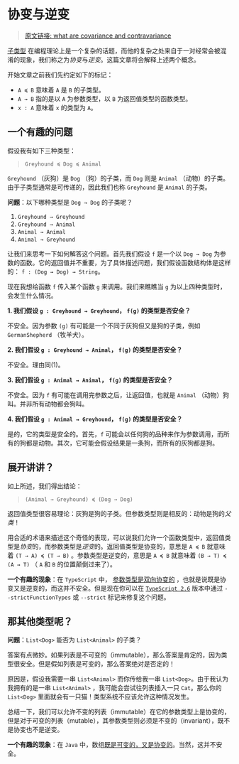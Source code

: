 # 协变与逆变

> [原文链接: what are covariance and contravariance](https://www.stephanboyer.com/post/132/what-are-covariance-and-contravariance)

[子类型](https://en.wikipedia.org/wiki/Subtyping) 在编程理论上是一个复杂的话题，而他的复杂之处来自于一对经常会被混淆的现象，我们称之为*协变*与*逆变*。这篇文章将会解释上述两个概念。

开始文章之前我们先约定如下的标记：

- `A ≼ B` 意味着 `A` 是 `B` 的子类型。
- `A → B` 指的是以 `A` 为参数类型，以 `B` 为返回值类型的函数类型。
- `x : A` 意味着 `x` 的类型为 `A`。

## 一个有趣的问题

假设我有如下三种类型：

> `Greyhound ≼ Dog ≼ Animal`

`Greyhound` （灰狗）是 `Dog` （狗）的子类，而 `Dog` 则是 `Animal` （动物）的子类。由于子类型通常是可传递的，因此我们也称 `Greyhound` 是 `Animal` 的子类。

**问题**：以下哪种类型是 `Dog → Dog` 的子类呢？

1. `Greyhound → Greyhound`
2. `Greyhound → Animal`
3. `Animal → Animal`
4. `Animal → Greyhound`

让我们来思考一下如何解答这个问题。首先我们假设 `f` 是一个以 `Dog → Dog` 为参数的函数。它的返回值并不重要，为了具体描述问题，我们假设函数结构体是这样的： `f : (Dog → Dog) → String`。

现在我想给函数 `f` 传入某个函数 `g` 来调用。我们来瞧瞧当 `g` 为以上四种类型时，会发生什么情况。

**1. 我们假设 `g : Greyhound → Greyhound`， `f(g)` 的类型是否安全？**

不安全。因为参数 `(g)` 有可能是一个不同于灰狗但又是狗的子类，例如 `GermanShepherd` （牧羊犬）。

**2. 我们假设 `g : Greyhound → Animal`， `f(g)` 的类型是否安全？**

不安全。理由同(1)。

**3. 我们假设 `g : Animal → Animal`， `f(g)` 的类型是否安全？**

不安全。因为 `f` 有可能在调用完参数之后，让返回值，也就是 `Animal` （动物）狗叫。并非所有动物都会狗叫。

**4. 我们假设 `g : Animal → Greyhound`， `f(g)` 的类型是否安全？**

是的，它的类型是安全的。首先，`f` 可能会以任何狗的品种来作为参数调用，而所有的狗都是动物。其次，它可能会假设结果是一条狗，而所有的灰狗都是狗。

## 展开讲讲？

如上所述，我们得出结论：

> `(Animal → Greyhound) ≼ (Dog → Dog)`

返回值类型很容易理论：灰狗是狗的子类。但参数类型则是相反的：动物是狗的*父类*！

用合适的术语来描述这个奇怪的表现，可以说我们允许一个函数类型中，返回值类型是*协变*的，而参数类型是*逆变*的。返回值类型是协变的，意思是 `A ≼ B` 就意味着 `(T → A) ≼ (T → B)` 。参数类型是逆变的，意思是 `A ≼ B` 就意味着 `(B → T) ≼ (A → T)` （ `A` 和 `B` 的位置颠倒过来了）。

**一个有趣的现象**：在 `TypeScript` 中， [参数类型是双向协变的](https://github.com/Microsoft/TypeScript/wiki/FAQ#why-are-function-parameters-bivariant)
，也就是说既是协变又是逆变的，而这并不安全。但是现在你可以在 [`TypeScript 2.6`](https://www.typescriptlang.org/docs/handbook/release-notes/typescript-2-6.html) 版本中通过 `--strictFunctionTypes` 或 `--strict` 标记来修复这个问题。

## 那其他类型呢？

**问题**：`List<Dog>` 能否为 `List<Animal>` 的子类？

答案有点微妙。如果列表是不可变的（immutable），那么答案是肯定的，因为类型很安全。但是假如列表是可变的，那么答案绝对是否定的！

原因是，假设我需要一串 `List<Animal>` 而你传给我一串 `List<Dog>`。由于我认为我拥有的是一串 `List<Animal>` ，我可能会尝试往列表插入一只 `Cat`。那么你的 `List<Dog>` 里面就会有一只猫！类型系统不应该允许这种情况发生。

总结一下，我们可以允许不变的列表（immutable）在它的参数类型上是协变的，但是对于可变的列表（mutable），其参数类型则必须是不变的（invariant），既不是协变也不是逆变。

**一个有趣的现象**：在 `Java` 中，数组[既是可变的，又是协变的](https://en.wikipedia.org/wiki/Covariance_and_contravariance_%28computer_science%29#Covariant_arrays_in_Java_and_C.23)。当然，这并不安全。
